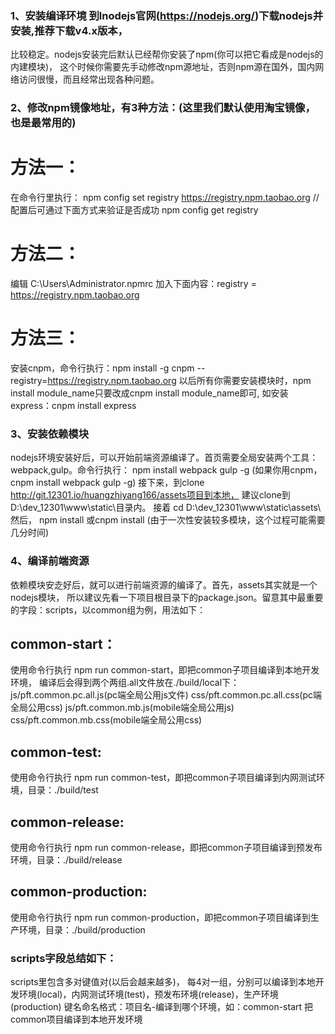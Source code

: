 ### 1、安装编译环境 到lnodejs官网(https://nodejs.org/)下载nodejs并安装,推荐下载v4.x版本，
比较稳定。nodejs安装完后默认已经帮你安装了npm(你可以把它看成是nodejs的内建模块)，
这个时候你需要先手动修改npm源地址，否则npm源在国外，国内网络访问很慢，而且经常出现各种问题。

### 2、修改npm镜像地址，有3种方法：(这里我们默认使用淘宝镜像，也是最常用的)
# 方法一：
在命令行里执行： npm config set registry https://registry.npm.taobao.org
// 配置后可通过下面方式来验证是否成功
npm config get registry

# 方法二：
编辑 C:\Users\Administrator\.npmrc 加入下面内容：registry = https://registry.npm.taobao.org

# 方法三：
安装cnpm，命令行执行：npm install -g cnpm --registry=https://registry.npm.taobao.org
以后所有你需要安装模块时，npm install module_name只要改成cnpm install module_name即可,
如安装express：cnpm install express


### 3、安装依赖模块
nodejs环境安装好后，可以开始前端资源编译了。首页需要全局安装两个工具：webpack,gulp。命令行执行：
npm install webpack gulp -g (如果你用cnpm，cnpm install webpack gulp -g)
接下来，到clone http://git.12301.io/huangzhiyang166/assets项目到本地，
建议clone到D:\dev_12301\www\static\目录内。
接着 cd D:\dev_12301\www\static\assets\ 然后，
npm install 或cnpm install (由于一次性安装较多模块，这个过程可能需要几分时间)


### 4、编译前端资源
依赖模块安赱好后，就可以进行前端资源的编译了。首先，assets其实就是一个nodejs模块，
所以建议先看一下项目根目录下的package.json。留意其中最重要的字段：scripts，以common组为例，用法如下：
## common-start：
使用命令行执行 npm run common-start，即把common子项目编译到本地开发环境，
编译后会得到两个两组.all文件放在./build/local下：
js/pft.common.pc.all.js(pc端全局公用js文件)
css/pft.common.pc.all.css(pc端全局公用css)
js/pft.common.mb.js(mobile端全局公用js)
css/pft.common.mb.css(mobile端全局公用css)
## common-test:
使用命令行执行 npm run common-test，即把common子项目编译到内网测试环境，目录：./build/test
## common-release:
使用命令行执行 npm run common-release，即把common子项目编译到预发布环境，目录：./build/release
## common-production:
使用命令行执行 npm run common-production，即把common子项目编译到生产环境，目录：./build/production


### scripts字段总结如下：
scripts里包含多对键值对(以后会越来越多)，
每4对一组，分别可以编译到本地开发环境(local)，内网测试环境(test)，预发布环境(release)，生产环境(production)
键名命名格式：项目名-编译到哪个环境，如：common-start 把common项目编译到本地开发环境


